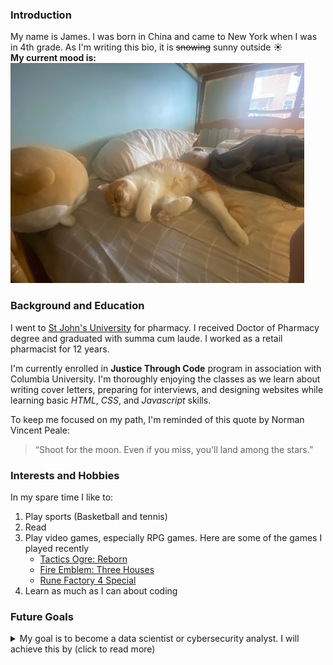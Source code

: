 ### Introduction
My name is James. I was born in China and came to New York when I was in 4th grade. As I'm writing this bio, it is ~~snowing~~ sunny outside :sunny:
<br>
__My current mood is:__ 
<br>
![lazy cat](https://github.com/jameszheng88/W5D3-After-Class-Assignment/blob/main/lazyMood.jpeg)
### Background and Education
I went to [St John's University][My College] for pharmacy. I received Doctor of Pharmacy degree and graduated with summa cum laude. I worked as a retail pharmacist for 12 years.  
  
I'm currently enrolled in **Justice Through Code** program in association with Columbia University. I'm thoroughly enjoying the classes as we learn about writing cover letters, preparing for interviews, and designing websites while learning basic *HTML*, *CSS*, and *Javascript* skills.  

To keep me focused on my path, I'm reminded of this quote by Norman Vincent Peale:
>“Shoot for the moon. Even if you miss, you'll land among the stars.”
### Interests and Hobbies
In my spare time I like to:
1. Play sports (Basketball and tennis)
2. Read
3. Play video games, especially RPG games. Here are some of the games I played recently
   - [Tactics Ogre: Reborn](https://tactics-ogre.square-enix-games.com/en-us/)
   - [Fire Emblem: Three Houses](https://www.nintendo.com/us/store/products/fire-emblem-three-houses-switch/)
   - [Rune Factory 4 Special](https://store.steampowered.com/app/1580240/Rune_Factory_4_Special/)
4. Learn as much as I can about coding
### Future Goals
<details>
  <summary>My goal is to become a data scientist or cybersecurity analyst. I will achieve this by (click to read more)</summary>
  
- Graduating from all 3 JTC Cohorts
- Completing additional skills courses on Coursera
- Continuously updating my resume and working on interview skills
- Having a narrative ready to explain my past
    
</details>

[My college]:https://www.stjohns.edu/
